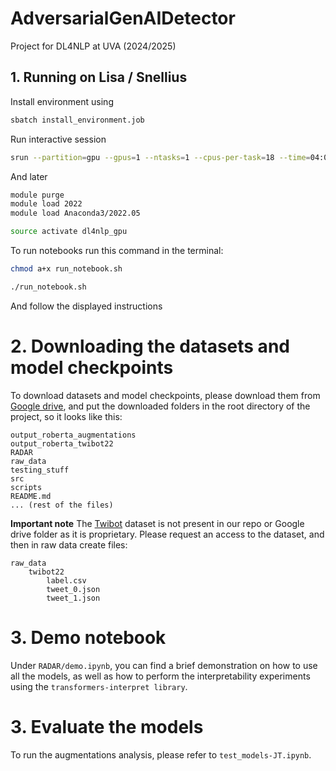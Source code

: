 # AdversarialGenAIDetector

Project for DL4NLP at UVA (2024/2025)

## 1. Running on Lisa / Snellius

Install environment using

```bash
sbatch install_environment.job
```

Run interactive session

```bash
srun --partition=gpu --gpus=1 --ntasks=1 --cpus-per-task=18 --time=04:00:00 --pty bash -i
```

And later

```bash
module purge
module load 2022
module load Anaconda3/2022.05

source activate dl4nlp_gpu
```

To run notebooks run this command in the terminal:

```bash
chmod a+x run_notebook.sh

./run_notebook.sh
```

And follow the displayed instructions



# 2. Downloading the datasets and model checkpoints

To download datasets and model checkpoints, please download them from [Google drive](https://drive.google.com/drive/folders/14dnW7LNL-qzdCqjKOV-wS-MNNVs9YA60?usp=sharing), and put the downloaded folders in the root directory of the project, so it looks like this:

```
output_roberta_augmentations
output_roberta_twibot22
RADAR
raw_data
testing_stuff
src
scripts
README.md
... (rest of the files)
```



**Important note** The [Twibot](https://drive.google.com/drive/folders/1YwiOUwtl8pCd2GD97Q_WEzwEUtSPoxFs) dataset is not present in our repo or Google drive folder as it is proprietary. Please request an access to the dataset, and then in raw data create files:

```
raw_data
	twibot22
		label.csv
		tweet_0.json
		tweet_1.json
```


# 3. Demo notebook

Under `RADAR/demo.ipynb`, you can find a brief demonstration on how to use all the models, as well as how to perform the interpretability experiments using the `transformers-interpret library`.


# 3. Evaluate the models

To run the augmentations analysis, please refer to `test_models-JT.ipynb`.


